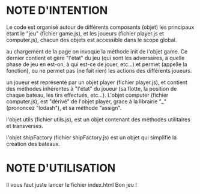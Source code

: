 NOTE D'INTENTION
================

Le code est organisé autour de différents composants (objet) les principaux étant le "jeu" (fichier game.js), et les joueurs (fichier player.js et computer.js), chacun des objets est accessible dans le scope global.

au chargement de la page on invoque la méthode init de l'objet game. Ce dernier contient et gère "l'état" du jeu (qui sont les adversaires, à quelle phase de jeu en est-on, à qui est-ce de jouer, etc...) et permet (appelle la fonction), ou ne permet pas (ne fait rien) les actions des différents joueurs.

un joueur est représenté par un objet player (fichier player.js), et contient des méthodes inhérentes à "l'état" du joueur (sa flotte, la position de chaque bateau, les tirs effectués, etc...). L'objet computer (fichier computer.js), est "dérivé" de l'objet player, grace à la librairie "_" (prononcez "lodash"), et sa méthode "assign".

l'objet utils (fichier utils.js), est un objet contenant des méthodes utilitaires et transverses.

l'objet shipFactory (fichier shipFactory.js) est un objet qui simplifie la création des bateaux.

NOTE D'UTILISATION
================

Il vous faut juste lancer le fichier index.html
Bon jeu !